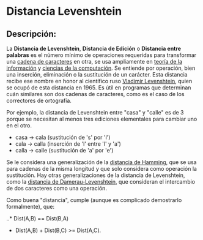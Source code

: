 # Distancia Levenshtein
## Descripción:
La **Distancia de Levenshtein**, **Distancia de Edición** o **Distancia entre palabras** es el número mínimo de operaciones requeridas para transformar una [cadena de caracteres](https://es.wikipedia.org/wiki/Cadena_de_caracteres) en otra, se usa ampliamente en [teoría de la información](https://es.wikipedia.org/wiki/Teor%C3%ADa_de_la_informaci%C3%B3n) y [ciencias de la computación](https://es.wikipedia.org/wiki/Ciencias_de_la_computaci%C3%B3n). Se entiende por operación, bien una inserción, eliminación o la sustitución de un carácter. Esta distancia recibe ese nombre en honor al científico ruso [Vladimir Levenshtein](https://es.wikipedia.org/wiki/Vlad%C3%ADmir_Levensht%C3%A9in), quien se ocupó de esta distancia en 1965. Es útil en programas que determinan cuán similares son dos cadenas de caracteres, como es el caso de los correctores de ortografía.

Por ejemplo, la distancia de Levenshtein entre "casa" y "calle" es de 3 porque se necesitan al menos tres ediciones elementales para cambiar uno en el otro.

* casa → cala (sustitución de 's' por 'l')
* cala → calla (inserción de 'l' entre 'l' y 'a')
* calla → calle (sustitución de 'a' por 'e')

Se le considera una generalización de la [distancia de Hamming](https://es.wikipedia.org/wiki/Distancia_de_Hamming), que se usa para cadenas de la misma longitud y que solo considera como operación la sustitución. Hay otras generalizaciones de la distancia de Levenshtein, como la [distancia de Damerau-Levenshtein](https://es.wikipedia.org/wiki/Distancia_de_Damerau-Levenshtein), que consideran el intercambio de dos caracteres como una operación.

Como buena "distancia", cumple (aunque es complicado demostrarlo formalmente), que:

..* Dist(A,B) == Dist(B,A)
* Dist(A,B) + Dist(B,C) >= Dist(A,C).
